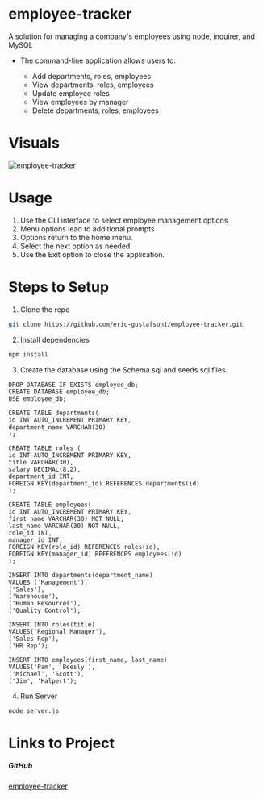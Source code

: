 # employee-tracker

A solution for managing a company's employees using node, inquirer, and MySQL
* The command-line application allows users to:

  * Add departments, roles, employees
  * View departments, roles, employees
  * Update employee roles
  * View employees by manager
  * Delete departments, roles, employees

# Visuals
![employee-tracker](Employee-Tracker.gif)

# Usage

1. Use the CLI interface to select employee management options
2. Menu options lead to additional prompts
3. Options return to the home menu.
4. Select the next option as needed.
5. Use the Exit option to close the application.

# Steps to Setup
1. Clone the repo

```bash
git clone https://github.com/eric-gustafson1/employee-tracker.git
```

2. Install dependencies

```bash
npm install
```

3. Create the database using the Schema.sql and seeds.sql files.

```
DROP DATABASE IF EXISTS employee_db;
CREATE DATABASE employee_db;
USE employee_db;

CREATE TABLE departments(
id INT AUTO_INCREMENT PRIMARY KEY,
department_name VARCHAR(30)
);

CREATE TABLE roles (
id INT AUTO_INCREMENT PRIMARY KEY,
title VARCHAR(30),
salary DECIMAL(8,2),
department_id INT,
FOREIGN KEY(department_id) REFERENCES departments(id)
);

CREATE TABLE employees(
id INT AUTO_INCREMENT PRIMARY KEY,
first_name VARCHAR(30) NOT NULL,
last_name VARCHAR(30) NOT NULL,
role_id INT,
manager_id INT,
FOREIGN KEY(role_id) REFERENCES roles(id),
FOREIGN KEY(manager_id) REFERENCES employees(id)
);
```

```
INSERT INTO departments(department_name)
VALUES ('Management'),
('Sales'),
('Warehouse'),
('Human Resources'),
('Quality Control');

INSERT INTO roles(title)
VALUES('Regional Manager'),
('Sales Rep'),
('HR Rep');

INSERT INTO employees(first_name, last_name)
VALUES('Pam', 'Beesly'),
('Michael', 'Scott'),
('Jim', 'Halpert');

```

4. Run Server

```bash
node server.js
```

# Links to Project

##### GitHub
[employee-tracker](https://beshayr2020.github.io/Employee-Tracker/)
